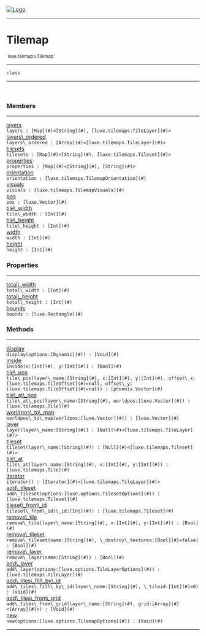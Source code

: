 
[![Logo](../../../images/logo.png)](../../../api/index.html)

---



<h1>Tilemap</h1>
<small>`luxe.tilemaps.Tilemap`</small>



---

`class`

---

&nbsp;
&nbsp;



<h3>Members</h3> <hr/><span class="member apipage">
                <a name="layers"><a class="lift" href="#layers">layers</a></a><div class="clear"></div><code class="signature apipage">layers : [Map](#)&lt;[String](#), [luxe.tilemaps.TileLayer](#)&gt;</code><br/></span>
            <span class="small_desc_flat"></span><span class="member apipage">
                <a name="layers_ordered"><a class="lift" href="#layers_ordered">layers\_ordered</a></a><div class="clear"></div><code class="signature apipage">layers\_ordered : [Array](#)&lt;[luxe.tilemaps.TileLayer](#)&gt;</code><br/></span>
            <span class="small_desc_flat"></span><span class="member apipage">
                <a name="tilesets"><a class="lift" href="#tilesets">tilesets</a></a><div class="clear"></div><code class="signature apipage">tilesets : [Map](#)&lt;[String](#), [luxe.tilemaps.Tileset](#)&gt;</code><br/></span>
            <span class="small_desc_flat"></span><span class="member apipage">
                <a name="properties"><a class="lift" href="#properties">properties</a></a><div class="clear"></div><code class="signature apipage">properties : [Map](#)&lt;[String](#), [String](#)&gt;</code><br/></span>
            <span class="small_desc_flat"></span><span class="member apipage">
                <a name="orientation"><a class="lift" href="#orientation">orientation</a></a><div class="clear"></div><code class="signature apipage">orientation : [luxe.tilemaps.TilemapOrientation](#)</code><br/></span>
            <span class="small_desc_flat"></span><span class="member apipage">
                <a name="visuals"><a class="lift" href="#visuals">visuals</a></a><div class="clear"></div><code class="signature apipage">visuals : [luxe.tilemaps.TilemapVisuals](#)</code><br/></span>
            <span class="small_desc_flat"></span><span class="member apipage">
                <a name="pos"><a class="lift" href="#pos">pos</a></a><div class="clear"></div><code class="signature apipage">pos : [luxe.Vector](#)</code><br/></span>
            <span class="small_desc_flat"></span><span class="member apipage">
                <a name="tile_width"><a class="lift" href="#tile_width">tile\_width</a></a><div class="clear"></div><code class="signature apipage">tile\_width : [Int](#)</code><br/></span>
            <span class="small_desc_flat"></span><span class="member apipage">
                <a name="tile_height"><a class="lift" href="#tile_height">tile\_height</a></a><div class="clear"></div><code class="signature apipage">tile\_height : [Int](#)</code><br/></span>
            <span class="small_desc_flat"></span><span class="member apipage">
                <a name="width"><a class="lift" href="#width">width</a></a><div class="clear"></div><code class="signature apipage">width : [Int](#)</code><br/></span>
            <span class="small_desc_flat"></span><span class="member apipage">
                <a name="height"><a class="lift" href="#height">height</a></a><div class="clear"></div><code class="signature apipage">height : [Int](#)</code><br/></span>
            <span class="small_desc_flat"></span>



<h3>Properties</h3> <hr/><span class="member apipage">
                <a name="total_width"><a class="lift" href="#total_width">total\_width</a></a><div class="clear"></div><code class="signature apipage">total\_width : [Int](#)</code><br/></span>
            <span class="small_desc_flat"></span><span class="member apipage">
                <a name="total_height"><a class="lift" href="#total_height">total\_height</a></a><div class="clear"></div><code class="signature apipage">total\_height : [Int](#)</code><br/></span>
            <span class="small_desc_flat"></span><span class="member apipage">
                <a name="bounds"><a class="lift" href="#bounds">bounds</a></a><div class="clear"></div><code class="signature apipage">bounds : [luxe.Rectangle](#)</code><br/></span>
            <span class="small_desc_flat"></span>



<h3>Methods</h3> <hr/><span class="method apipage">
            <a name="display"><a class="lift" href="#display">display</a></a> <div class="clear"></div><code class="signature apipage">display(options:[Dynamic](#)<span></span>) : [Void](#)</code><br/><span class="small_desc_flat"></span>
        </span>
    <span class="method apipage">
            <a name="inside"><a class="lift" href="#inside">inside</a></a> <div class="clear"></div><code class="signature apipage">inside(x:[Int](#)<span></span>, y:[Int](#)<span></span>) : [Bool](#)</code><br/><span class="small_desc_flat"></span>
        </span>
    <span class="method apipage">
            <a name="tile_pos"><a class="lift" href="#tile_pos">tile\_pos</a></a> <div class="clear"></div><code class="signature apipage">tile\_pos(layer\_name:[String](#)<span></span>, x:[Int](#)<span></span>, y:[Int](#)<span></span>, offset\_x:[luxe.tilemaps.TileOffset](#)<span>=null</span>, offset\_y:[luxe.tilemaps.TileOffset](#)<span>=null</span>) : [phoenix.Vector](#)</code><br/><span class="small_desc_flat"></span>
        </span>
    <span class="method apipage">
            <a name="tile_at_pos"><a class="lift" href="#tile_at_pos">tile\_at\_pos</a></a> <div class="clear"></div><code class="signature apipage">tile\_at\_pos(layer\_name:[String](#)<span></span>, worldpos:[luxe.Vector](#)<span></span>) : [luxe.tilemaps.Tile](#)</code><br/><span class="small_desc_flat"></span>
        </span>
    <span class="method apipage">
            <a name="worldpos_to_map"><a class="lift" href="#worldpos_to_map">worldpos\_to\_map</a></a> <div class="clear"></div><code class="signature apipage">worldpos\_to\_map(worldpos:[luxe.Vector](#)<span></span>) : [luxe.Vector](#)</code><br/><span class="small_desc_flat"></span>
        </span>
    <span class="method apipage">
            <a name="layer"><a class="lift" href="#layer">layer</a></a> <div class="clear"></div><code class="signature apipage">layer(layer\_name:[String](#)<span></span>) : [Null](#)&lt;[luxe.tilemaps.TileLayer](#)&gt;</code><br/><span class="small_desc_flat"></span>
        </span>
    <span class="method apipage">
            <a name="tileset"><a class="lift" href="#tileset">tileset</a></a> <div class="clear"></div><code class="signature apipage">tileset(layer\_name:[String](#)<span></span>) : [Null](#)&lt;[luxe.tilemaps.Tileset](#)&gt;</code><br/><span class="small_desc_flat"></span>
        </span>
    <span class="method apipage">
            <a name="tile_at"><a class="lift" href="#tile_at">tile\_at</a></a> <div class="clear"></div><code class="signature apipage">tile\_at(layer\_name:[String](#)<span></span>, x:[Int](#)<span></span>, y:[Int](#)<span></span>) : [luxe.tilemaps.Tile](#)</code><br/><span class="small_desc_flat"></span>
        </span>
    <span class="method apipage">
            <a name="iterator"><a class="lift" href="#iterator">iterator</a></a> <div class="clear"></div><code class="signature apipage">iterator() : [Iterator](#)&lt;[luxe.tilemaps.TileLayer](#)&gt;</code><br/><span class="small_desc_flat"></span>
        </span>
    <span class="method apipage">
            <a name="add_tileset"><a class="lift" href="#add_tileset">add\_tileset</a></a> <div class="clear"></div><code class="signature apipage">add\_tileset(options:[luxe.options.TilesetOptions](#)<span></span>) : [luxe.tilemaps.Tileset](#)</code><br/><span class="small_desc_flat"></span>
        </span>
    <span class="method apipage">
            <a name="tileset_from_id"><a class="lift" href="#tileset_from_id">tileset\_from\_id</a></a> <div class="clear"></div><code class="signature apipage">tileset\_from\_id(\_id:[Int](#)<span></span>) : [luxe.tilemaps.Tileset](#)</code><br/><span class="small_desc_flat"></span>
        </span>
    <span class="method apipage">
            <a name="remove_tile"><a class="lift" href="#remove_tile">remove\_tile</a></a> <div class="clear"></div><code class="signature apipage">remove\_tile(layer\_name:[String](#)<span></span>, x:[Int](#)<span></span>, y:[Int](#)<span></span>) : [Bool](#)</code><br/><span class="small_desc_flat"></span>
        </span>
    <span class="method apipage">
            <a name="remove_tileset"><a class="lift" href="#remove_tileset">remove\_tileset</a></a> <div class="clear"></div><code class="signature apipage">remove\_tileset(name:[String](#)<span></span>, \_destroy\_textures:[Bool](#)<span>=false</span>) : [Bool](#)</code><br/><span class="small_desc_flat"></span>
        </span>
    <span class="method apipage">
            <a name="remove_layer"><a class="lift" href="#remove_layer">remove\_layer</a></a> <div class="clear"></div><code class="signature apipage">remove\_layer(name:[String](#)<span></span>) : [Bool](#)</code><br/><span class="small_desc_flat"></span>
        </span>
    <span class="method apipage">
            <a name="add_layer"><a class="lift" href="#add_layer">add\_layer</a></a> <div class="clear"></div><code class="signature apipage">add\_layer(options:[luxe.options.TileLayerOptions](#)<span></span>) : [luxe.tilemaps.TileLayer](#)</code><br/><span class="small_desc_flat"></span>
        </span>
    <span class="method apipage">
            <a name="add_tiles_fill_by_id"><a class="lift" href="#add_tiles_fill_by_id">add\_tiles\_fill\_by\_id</a></a> <div class="clear"></div><code class="signature apipage">add\_tiles\_fill\_by\_id(layer\_name:[String](#)<span></span>, \_tileid:[Int](#)<span>=0</span>) : [Void](#)</code><br/><span class="small_desc_flat"></span>
        </span>
    <span class="method apipage">
            <a name="add_tiles_from_grid"><a class="lift" href="#add_tiles_from_grid">add\_tiles\_from\_grid</a></a> <div class="clear"></div><code class="signature apipage">add\_tiles\_from\_grid(layer\_name:[String](#)<span></span>, grid:[Array](#)&lt;[Array](#)&gt;<span></span>) : [Void](#)</code><br/><span class="small_desc_flat"></span>
        </span>
    <span class="method apipage">
            <a name="new"><a class="lift" href="#new">new</a></a> <div class="clear"></div><code class="signature apipage">new(options:[luxe.options.TilemapOptions](#)<span></span>) : [Void](#)</code><br/><span class="small_desc_flat"></span>
        </span>
    





---

&nbsp;
&nbsp;
&nbsp;
&nbsp;